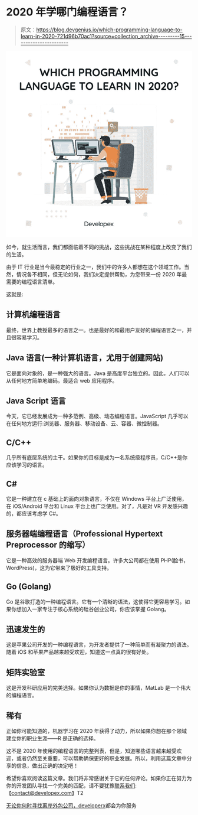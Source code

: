 # 2020 年学哪门编程语言？

> 原文：<https://blog.devgenius.io/which-programming-language-to-learn-in-2020-721d96b70ac1?source=collection_archive---------15----------------------->

![](img/ffe029ccc55cfd4cef08497c5aa8d0aa.png)

如今，就生活而言，我们都面临着不同的挑战，这些挑战在某种程度上改变了我们的生活。

由于 IT 行业是当今最稳定的行业之一，我们中的许多人都想在这个领域工作。当然，情况各不相同，但无论如何，我们决定提供帮助，为您带来一份 2020 年最需要的编程语言清单。

这就是:

## 计算机编程语言

最终，世界上教授最多的语言之一。也是最好的和最用户友好的编程语言之一，并且很容易学习。

## Java 语言(一种计算机语言，尤用于创建网站)

它是面向对象的，是一种强大的语言。Java 是高度平台独立的。因此，人们可以从任何地方简单地编码。最适合 web 应用程序。

## Java Script 语言

今天，它已经发展成为一种多范例、高级、动态编程语言。JavaScript 几乎可以在任何地方运行:浏览器、服务器、移动设备、云、容器、微控制器。

## C/C++

几乎所有底层系统的主干。如果你的目标是成为一名系统级程序员，C/C++是你应该学习的语言。

## C#

它是一种建立在 c 基础上的面向对象语言，不仅在 Windows 平台上广泛使用，在 iOS/Android 平台和 Linux 平台上也广泛使用。对了，凡是对 VR 开发感兴趣的，都应该考虑学 C#。

## 服务器端编程语言（Professional Hypertext Preprocessor 的缩写）

它是一种高效的服务器端 Web 开发编程语言。许多大公司都在使用 PHP(脸书，WordPress)，这为它带来了极好的工具支持。

## Go (Golang)

Go 是谷歌打造的一种编程语言。它有一个清晰的语法，这使得它更容易学习。如果你想加入一家专注于核心系统的硅谷创业公司，你应该掌握 Golang。

## 迅速发生的

这是苹果公司开发的一种编程语言，为开发者提供了一种简单而有凝聚力的语法。随着 iOS 和苹果产品越来越受欢迎，知道这一点真的很有好处。

## 矩阵实验室

这是开发科研应用的完美选择。如果你认为数据是你的事情，MatLab 是一个伟大的编程语言。

## 稀有

正如你可能知道的，机器学习在 2020 年获得了动力，所以如果你想在那个领域建立你的职业生涯——R 是正确的选择。

这不是 2020 年使用的编程语言的完整列表，但是，知道哪些语言越来越受欢迎，或者仍然至关重要，可以帮助确保更好的职业发展。所以，利用这篇文章中分享的信息，做出正确的决定吧！

希望你喜欢阅读这篇文章。我们将非常感谢关于它的任何评论。如果你正在努力为你的开发团队寻找一个完美的匹配，请不要犹豫[联系我们](https://developex.com/contact-form/):【contact@developex.com】T2

[无论你何时寻找离岸外包公司，developerx](https://developex.com/)都会为你服务